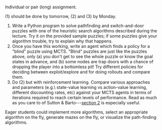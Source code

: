 Individual or pair (long) assignment.

(1) should be done by tomorrow, (2) and (3) by Monday.

1. Write a Python program to solve pathfinding and switch-and-door puzzles with one of the heuristic search algorithms described during the lecture. Try it on the provided sample puzzles; if some puzzles give your algorithm trouble, try to explain why that happens.
2. Once you have this working, write an agent which finds a policy for a "blind" puzzle using MCTS. "Blind" puzzles are just like the puzzles above, only (a) you don't get to see the whole puzzle or know the goal states in advance, and (b) some nodes are trap doors with a chance of dropping the player into a bottomless pit! Try different policies for deciding between exploit/explore and for doing rollouts and compare them.
3. Do (2) but with reinforcement learning. Compare various approaches and parameters (e.g.\ state-value learning vs action-value learning, different discounting rates, etc) against your MCTS agents in terms of iterations required to reach certain levels of performance. Read as much as you care to of Sutton & Barto---[section 2](https://webdocs.cs.ualberta.ca/~sutton/book/ebook/node39.html) is especially useful.

Eager students could implement more algorithms, select an appropriate algorithm on the fly, generate mazes on the fly, or visualize the path-finding algorithms.
